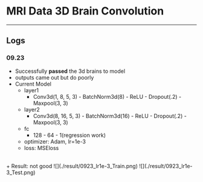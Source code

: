 # MRI Data 3D Brain Convolution
---
## Logs
### 09.23
+ Successfully **passed** the 3d brains to model
+ outputs came out but do poorly
+ Current Model
  + layer1
    + Conv3d(1, 8, 5, 3) - BatchNorm3d(8) - ReLU - Dropout(.2) - Maxpool(3, 3)
  + layer2
    + Conv3d(8, 16, 5, 3) - BatchNorm3d(16) - ReLU - Dropout(.2) - Maxpool(3, 3)
  + fc
    + 128 - 64 - 1(regression work)
  + optimizer: Adam, lr=1e-3
  + loss: MSEloss
<br>
+ Result: not good
![](./result/0923_lr1e-3_Train.png) ![](./result/0923_lr1e-3_Test.png)